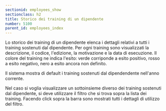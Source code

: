 ```yaml
---
sectionid: employees_show
sectionclass: h2
title: Storico dei training di un dipendente
number: 5100
parent_id: employees_index
---
```

Lo storico dei training di un dipendente elenca i dettagli relativi a tutti i training sostenuti dal dipendente.
Per ogni training sono visualizzati la descrizione, il codice, l'edizione, la motivazione e la data di esecuzione. Il colore del training ne indica l'esito: verde corriponde a esito positivo, rosso a esito negativo, nero a esito ancora non definito.

Il sistema mostra di default i training sostenuti dal dipendendente nell'anno corrente.

Nel caso si voglia visualizzare un sottoinsieme diverso dei training sostenuti dal dipendente, si deve utilizzare il filtro che si trova sopra la lista dei training. Facendo click sopra la barra sono mostrati tutti i dettagli di utilizzo del filtro.

